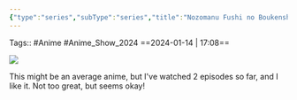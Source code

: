 ```yaml
---
{"type":"series","subType":"series","title":"Nozomanu Fushi no Boukensha","englishTitle":"The Unwanted Undead Adventurer","year":2024,"dataSource":"MALAPI","url":"https://myanimelist.net/anime/51648/Nozomanu_Fushi_no_Boukensha","id":51648,"plot":null,"genres":["Action","Adventure","Fantasy"],"writer":null,"studio":["Connect"],"episodes":12,"duration":"23 min per ep","onlineRating":7.36,"actors":null,"image":"https://cdn.myanimelist.net/images/anime/1008/140287.jpg","released":true,"streamingServices":null,"airing":true,"airedFrom":"08/01/2024","airedTo":"unknown","watched":false,"lastWatched":"","personalRating":0,"tags":["mediaDB/tv/series"],"dg-publish":true,"rating":"⭐","dateWatched":"2024-01-14","status":"🟡 watching","permalink":"/media-db/series/nozomanu-fushi-no-boukensha-2024/","dgPassFrontmatter":true,"noteIcon":"3","created":"2024-01-14T17:08:15.017+05:30","updated":"2024-02-12T12:14:30.856+05:30"}
---
```


Tags:: #Anime #Anime_Show_2024 
==2024-01-14 | 17:08==

<img src="https://cdn.myanimelist.net/images/anime/1008/140287.jpg">

This might be an average anime, but I've watched 2 episodes so far, and I like it. Not too great, but seems okay!